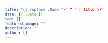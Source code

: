 ```yaml
---
title: "{{ replace .Name "-" " " | title }}"
date: {{ .Date }}
tag: []
featured_image: ""
description: ""
author: []
---
```


